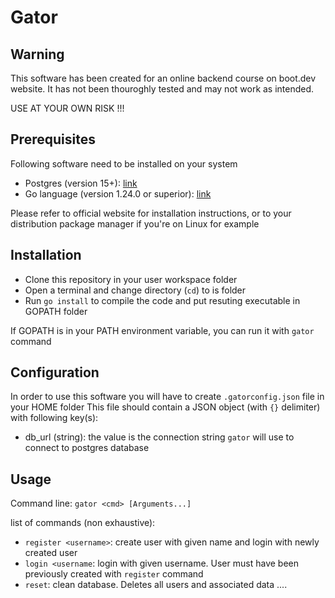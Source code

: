Gator
======

Warning
--------
This software has been created for an online backend course on boot.dev website.
It has not been thouroghly tested and may not work as intended.

USE AT YOUR OWN RISK !!!

Prerequisites
--------
Following software need to be installed on your system
- Postgres (version 15+): [link](https://www.postgresql.org)
- Go language (version 1.24.0 or superior): [link](https://go.dev)

Please refer to official website for installation instructions, or to your distribution package manager if you're on Linux for example

Installation
--------
- Clone this repository in your user workspace folder
- Open a terminal and change directory (`cd`) to is folder
- Run `go install` to compile the code and put resuting executable in GOPATH folder

If GOPATH is in your PATH environment variable, you can run it with `gator` command

Configuration
--------
In order to use this software you will have to create `.gatorconfig.json` file in your HOME folder
This file should contain a JSON object (with `{}` delimiter) with following key(s):
- db_url (string): the value is the connection string `gator` will use to connect to postgres database

Usage
--------
Command line: `gator <cmd> [Arguments...]`

list of commands (non exhaustive):
- `register <username>`: create user with given name and login with newly created user
- `login <username`: login with given username. User must have been previously created with `register` command
- `reset`: clean database. Deletes all users and associated data
....

